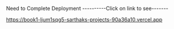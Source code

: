 Need to Complete Deployment ----------Click on link to see-------

https://book1-ljum1sqg5-sarthaks-projects-90a36a10.vercel.app
